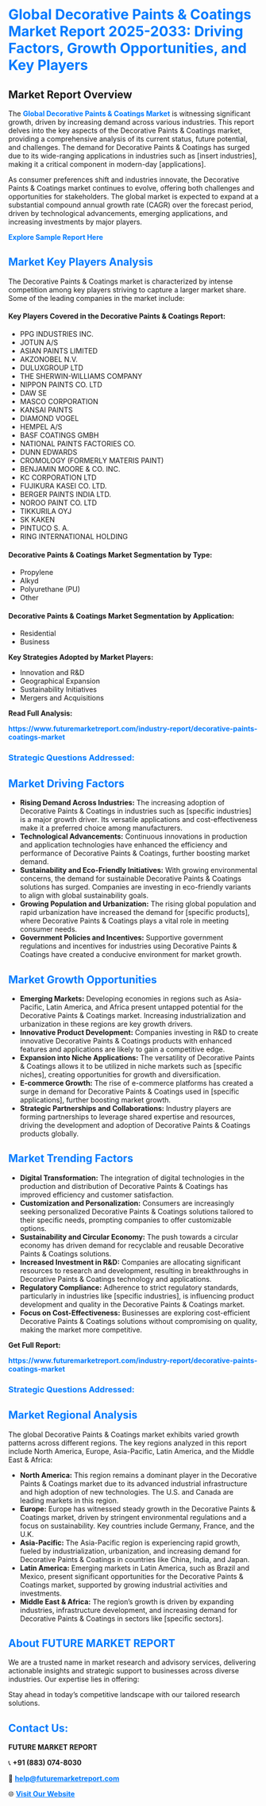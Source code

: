 <h1 style="color: #007BFF;">Global Decorative Paints & Coatings Market Report 2025-2033: Driving Factors, Growth Opportunities, and Key Players</h1>

<section id="overview">
<h2>Market Report Overview</h2>
<p>The <a href="https://www.futuremarketreport.com/industry-report/decorative-paints-coatings-market" style="color: #007BFF; text-decoration: none;"><strong>Global Decorative Paints & Coatings Market</strong></a> is witnessing significant growth, driven by increasing demand across various industries. This report delves into the key aspects of the Decorative Paints & Coatings market, providing a comprehensive analysis of its current status, future potential, and challenges. The demand for Decorative Paints & Coatings has surged due to its wide-ranging applications in industries such as [insert industries], making it a critical component in modern-day [applications].</p>
<p>As consumer preferences shift and industries innovate, the Decorative Paints & Coatings market continues to evolve, offering both challenges and opportunities for stakeholders. The global market is expected to expand at a substantial compound annual growth rate (CAGR) over the forecast period, driven by technological advancements, emerging applications, and increasing investments by major players.</p>
</section>

<section id="overview">
<p><a href="https://www.futuremarketreport.com/request-sample/reportId=115143" style="color: #007BFF; text-decoration: none;"><strong>Explore Sample Report Here</strong></a></p>
</section>

<section id="key-players">
<h2 style="color: #007BFF;">Market Key Players Analysis</h2>
<p>The Decorative Paints & Coatings market is characterized by intense competition among key players striving to capture a larger market share. Some of the leading companies in the market include:</p>
<h4>Key Players Covered in the Decorative Paints & Coatings Report:</h4>
<ul><li>PPG INDUSTRIES INC.</li><li>JOTUN A/S</li><li>ASIAN PAINTS LIMITED</li><li>AKZONOBEL N.V.</li><li>DULUXGROUP LTD</li><li>THE SHERWIN-WILLIAMS COMPANY</li><li>NIPPON PAINTS CO. LTD</li><li>DAW SE</li><li>MASCO CORPORATION</li><li>KANSAI PAINTS</li><li>DIAMOND VOGEL</li><li>HEMPEL A/S</li><li>BASF COATINGS GMBH</li><li>NATIONAL PAINTS FACTORIES CO.</li><li>DUNN EDWARDS</li><li>CROMOLOGY (FORMERLY MATERIS PAINT)</li><li>BENJAMIN MOORE &amp; CO. INC.</li><li>KC CORPORATION LTD</li><li>FUJIKURA KASEI CO. LTD.</li><li>BERGER PAINTS INDIA LTD.</li><li>NOROO PAINT CO. LTD</li><li>TIKKURILA OYJ</li><li>SK KAKEN</li><li>PINTUCO S. A.</li><li>RING INTERNATIONAL HOLDING</li></ul>
<h4>Decorative Paints & Coatings Market Segmentation by Type:</h4>
<ul><li>Propylene</li><li>Alkyd</li><li>Polyurethane (PU)</li><li>Other</li></ul>

<h4>Decorative Paints & Coatings Market Segmentation by Application:</h4>
<ul><li>Residential</li><li>Business</li></ul>
<p><strong>Key Strategies Adopted by Market Players:</strong></p>
<ul>
<li>Innovation and R&D</li>
<li>Geographical Expansion</li>
<li>Sustainability Initiatives</li>
<li>Mergers and Acquisitions</li>
</ul>
</section>

<section>
<p><strong>Read Full Analysis: </strong></p><a href="https://www.futuremarketreport.com/industry-report/decorative-paints-coatings-market" style="color: #007BFF; text-decoration: none;"><strong>https://www.futuremarketreport.com/industry-report/decorative-paints-coatings-market</strong></a>
<h3 style="color: #007BFF;">Strategic Questions Addressed:</h3>
</section>

<section id="driving-factors">
<h2 style="color: #007BFF;">Market Driving Factors</h2>
<ul>
<li><strong>Rising Demand Across Industries:</strong> The increasing adoption of Decorative Paints & Coatings in industries such as [specific industries] is a major growth driver. Its versatile applications and cost-effectiveness make it a preferred choice among manufacturers.</li>
<li><strong>Technological Advancements:</strong> Continuous innovations in production and application technologies have enhanced the efficiency and performance of Decorative Paints & Coatings, further boosting market demand.</li>
<li><strong>Sustainability and Eco-Friendly Initiatives:</strong> With growing environmental concerns, the demand for sustainable Decorative Paints & Coatings solutions has surged. Companies are investing in eco-friendly variants to align with global sustainability goals.</li>
<li><strong>Growing Population and Urbanization:</strong> The rising global population and rapid urbanization have increased the demand for [specific products], where Decorative Paints & Coatings plays a vital role in meeting consumer needs.</li>
<li><strong>Government Policies and Incentives:</strong> Supportive government regulations and incentives for industries using Decorative Paints & Coatings have created a conducive environment for market growth.</li>
</ul>
</section>

<section id="growth-opportunities">
<h2 style="color: #007BFF;">Market Growth Opportunities</h2>
<ul>
<li><strong>Emerging Markets:</strong> Developing economies in regions such as Asia-Pacific, Latin America, and Africa present untapped potential for the Decorative Paints & Coatings market. Increasing industrialization and urbanization in these regions are key growth drivers.</li>
<li><strong>Innovative Product Development:</strong> Companies investing in R&D to create innovative Decorative Paints & Coatings products with enhanced features and applications are likely to gain a competitive edge.</li>
<li><strong>Expansion into Niche Applications:</strong> The versatility of Decorative Paints & Coatings allows it to be utilized in niche markets such as [specific niches], creating opportunities for growth and diversification.</li>
<li><strong>E-commerce Growth:</strong> The rise of e-commerce platforms has created a surge in demand for Decorative Paints & Coatings used in [specific applications], further boosting market growth.</li>
<li><strong>Strategic Partnerships and Collaborations:</strong> Industry players are forming partnerships to leverage shared expertise and resources, driving the development and adoption of Decorative Paints & Coatings products globally.</li>
</ul>
</section>

<section id="trending-factors">
<h2 style="color: #007BFF;">Market Trending Factors</h2>
<ul>
<li><strong>Digital Transformation:</strong> The integration of digital technologies in the production and distribution of Decorative Paints & Coatings has improved efficiency and customer satisfaction.</li>
<li><strong>Customization and Personalization:</strong> Consumers are increasingly seeking personalized Decorative Paints & Coatings solutions tailored to their specific needs, prompting companies to offer customizable options.</li>
<li><strong>Sustainability and Circular Economy:</strong> The push towards a circular economy has driven demand for recyclable and reusable Decorative Paints & Coatings solutions.</li>
<li><strong>Increased Investment in R&D:</strong> Companies are allocating significant resources to research and development, resulting in breakthroughs in Decorative Paints & Coatings technology and applications.</li>
<li><strong>Regulatory Compliance:</strong> Adherence to strict regulatory standards, particularly in industries like [specific industries], is influencing product development and quality in the Decorative Paints & Coatings market.</li>
<li><strong>Focus on Cost-Effectiveness:</strong> Businesses are exploring cost-efficient Decorative Paints & Coatings solutions without compromising on quality, making the market more competitive.</li>
</ul>
</section>

<section>
<p><strong>Get Full Report: </strong></p><a href="https://www.futuremarketreport.com/industry-report/decorative-paints-coatings-market" style="color: #007BFF; text-decoration: none;"><strong>https://www.futuremarketreport.com/industry-report/decorative-paints-coatings-market</strong></a>
<h3 style="color: #007BFF;">Strategic Questions Addressed:</h3>
</section>


<section id="regional-analysis">
<h2 style="color: #007BFF;">Market Regional Analysis</h2>
<p>The global Decorative Paints & Coatings market exhibits varied growth patterns across different regions. The key regions analyzed in this report include North America, Europe, Asia-Pacific, Latin America, and the Middle East & Africa:</p>
<ul>
<li><strong>North America:</strong> This region remains a dominant player in the Decorative Paints & Coatings market due to its advanced industrial infrastructure and high adoption of new technologies. The U.S. and Canada are leading markets in this region.</li>
<li><strong>Europe:</strong> Europe has witnessed steady growth in the Decorative Paints & Coatings market, driven by stringent environmental regulations and a focus on sustainability. Key countries include Germany, France, and the U.K.</li>
<li><strong>Asia-Pacific:</strong> The Asia-Pacific region is experiencing rapid growth, fueled by industrialization, urbanization, and increasing demand for Decorative Paints & Coatings in countries like China, India, and Japan.</li>
<li><strong>Latin America:</strong> Emerging markets in Latin America, such as Brazil and Mexico, present significant opportunities for the Decorative Paints & Coatings market, supported by growing industrial activities and investments.</li>
<li><strong>Middle East & Africa:</strong> The region’s growth is driven by expanding industries, infrastructure development, and increasing demand for Decorative Paints & Coatings in sectors like [specific sectors].</li>
</ul>
</section>

<footer>
<h2 style="color: #007BFF;">About FUTURE MARKET REPORT</h2>
<p>We are a trusted name in market research and advisory services, delivering actionable insights and strategic support to businesses across diverse industries. Our expertise lies in offering:</p>

<p>Stay ahead in today’s competitive landscape with our tailored research solutions.</p>

<h2 style="color: #007BFF;">Contact Us:</h2>
<p><strong>FUTURE MARKET REPORT</strong></p>
<p>📞 <strong>+91 (883) 074-8030</strong></p>
<p>📧 <strong><a href="mailto:help@futuremarketreport.com" style="color: #007BFF;">help@futuremarketreport.com</a></strong></p>
<p>🌐 <strong><a href="https://www.futuremarketreport.com/" style="color: #007BFF;">Visit Our Website</a></strong></p>
</footer>